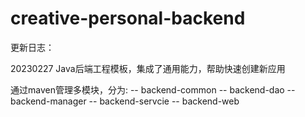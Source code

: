 # creative-personal-backend

更新日志：

20230227 Java后端工程模板，集成了通用能力，帮助快速创建新应用

通过maven管理多模块，分为: 
-- backend-common
-- backend-dao
-- backend-manager
-- backend-servcie
-- backend-web






